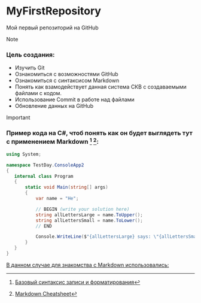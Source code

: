 # MyFirstRepository
Мой первый репозиторий на GitHub


> [!NOTE]
> ### Цель создания:
> * Изучить Git
> * Ознакомиться с возможностями GitHub
> * Ознакомиться с синтаксисом Markdown
> * Понять как взамодействует данная система СКВ c создаваемыми файлами с кодом.
> * Использование Commit в работе над файлами
> * Обновление данных на GitHub

> [!IMPORTANT]
> ### Пример кода на C#, чтоб понять как он будет выглядеть тут с применением Markdown [^1] [^2]:
>```c#
>using System;
>
>namespace TestDay.ConsoleApp2
>{
>    internal class Program
>    {
>        static void Main(string[] args)
>        {
>            var name = "He";
>
>            // BEGIN (write your solution here)
>            string allLettersLarge = name.ToUpper();
>            string allLettersSmall = name.ToLower();
>            // END
>
>            Console.WriteLine($"{allLettersLarge} says: \"{allLettersSmall}\"");
>        }
>    }
>}
>```

<ins>В данном случае для знакомства с Markdown использовались:</ins>
[^1]: [Базовый синтаксис записи и форматирования](https://docs.github.com/ru/get-started/writing-on-github/getting-started-with-writing-and-formatting-on-github/basic-writing-and-formatting-syntax) 
[^2]: [Markdown Cheatsheet](https://github.com/adam-p/markdown-here/wiki/Markdown-Cheatsheet)

